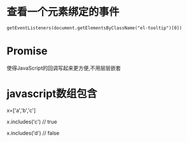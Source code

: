 # 查看一个元素绑定的事件

    getEventListeners(document.getElementsByClassName("el-tooltip")[0])

# Promise

使得JavaScript的回调写起来更方便,不用层层嵌套

# javascript数组包含

x=['a','b','c']

x.includes('c') // true

x.includes('d') // false